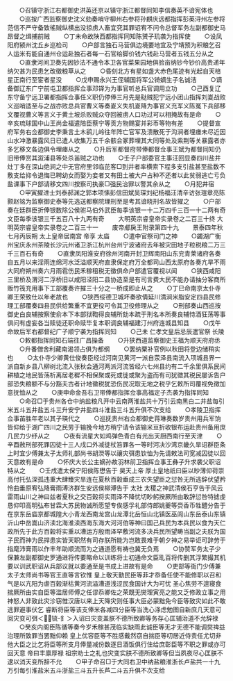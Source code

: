 <!-- { "loadSidebar": true } -->
　　○召镇守浙江右都御史洪英还京以镇守浙江都督同知李信奏英不谙宪体也
　　○巡按广西监察御史沈义劾奏哨守柳州右参将孙麒庆远都指挥彭英浔州左参将范信不严守备致徭贼纵横出没掠虏人畜宜究其罪诏宥不问令总督军务左副都御史马昂督之缉捕前贼
　　○丁未命故陕西都指挥同知陈赟子玑袭为指挥使
　　○设凤阳府颍州沈丘乡巡检司
　　○户部言独石马营俱边境要地宜及宁靖预为积粮乞召人运米有能自通州仓运赴独石者每一石官给脚价钱六钱赴马营者五钱五分从之
　　○直隶河间卫奏先因钞法不通令本卫各官菜果园地俱验亩纳钞今钞价高贵递年纳欠甚为民患乞改徵粮草从之
　　○昏刻北方有星如盏大赤色尾迹有光起自天棓星正南行至宦者星没
　　○戊申赐永兴王侄辅国将军公锜嫡生子名诚洁
　　○谪备御辽东广宁前屯卫都指挥佥事邓铎为为事官听总兵官调用立功
　　○己酉复辽东守备宁远卫署都指挥佥事任义职仍停俸三月先是鞑贼犯宁远小团山指挥刘嵏战败义巡哨适至与之战亦败总兵官曹义等奏嵏义失机嵏降为事官义充军义陈冤下兵部移文覆视曹义等言义于黄土坡杀败贼众夺回被虏人口功过可以相掩故有是命
　　○辛亥琉球国中山王尚金福遣陪臣蔡宁等贡方物赐宴并彩币等物有差
　　○提督宣府军务右佥都御史李秉言土木鹞儿岭往年阵亡官军及溃散死于沟涧者埋瘗未尽近因山水冲激暴露风日已遣人收集万五千余骸合冢葬埋其大同等处及紫荆等关暴露者亦多乞移文各边俱令埋瘗从之
　　○升后军都督府带俸都督佥事王斌为都督同知仍旧带俸赏其溆浦县等处杀苖贼之功也
　　○壬子户部委官主事汪回显奏四川盐井灶丁多在深山绝涧之中无官府里邻临芘客□到井者率横索下程多支引盐甚至盐数不敷支给抑令退悔已聘幼女而娶为妾者又有田土被大户占种不还者以此贫弱逃亡亏负盐课事下户部请移文四川按察司执豪□强民治罪以警其余从之
　　○月犯井宿
　　○甲寅擢进士刘泰郝渊之郭本项愫彭信田斌吴琛刘纪杨福汪清辛访张瑄章亮陈颢赵铭为监察御史泰等先选送都察院理刑至是考其谙晓刑名故皆擢之
　　○户部奏在廷群臣折俸银数除公侯驸马伯外武臣每季该银一十二万四千三百一十二两有奇文臣每季该银三千五百八十九两有奇
　　大明英宗睿皇帝实录卷之二百三十终
大明英宗睿皇帝实录卷之二百三十一
　　废帝郕戾王附录第四十九
　　景泰四年秋七月丙辰朔  太上皇帝居南宫  帝享  太庙
　　○遣中官祭司门之神
　　○蠲湖广衡州宝庆永州茶陵长沙沅州诸卫浙江杭州台州宁波诸府去年被灾田地子粒税粮二万三千三百石有奇
　　○直隶凤阳淮安府徐州河南开封卫辉南阳山东兖青莱诸府各奏自五月以来淫雨连绵河水泛溢顺天府直隶保定府万全都司山西太原府各奏亢旱不雨大同府朔州奏六月雨雹伤民禾稼租税无徵俱命户部遣官覆视以闻
　　○狭西咸阳三里桥及渭河二浮桥旧以咸阳泾阳二县协造至是有司言费大民不能办请抽分客商所贩竹筏充用事下工部覆奏许摧三十分之一桥成即止从之
　　○丁巳命南京太仆寺卿王荣致仕以年老故也
　　○狭西绥德卫城坏奏欲倩延川清涧米脂安定四县民修理工部覆奏四县民供给繁重不宜更役可令其卫役修理从之
　　○刑部奏山西巡按御史白良辅按察使俞本下本部狱鞫得良辅所劾本疏于刑名本所奏良辅恃酒狂荡等事俱问有虚妄各当赎徒还职命赎毕复本职调良辅福建汀州府连城县知县
　　○戊午命故后军右都督纪广子顺宁袭为指挥同知
　　○己未  仁孝文皇后忌辰遣官祭  长陵
　　○敕都指挥同知石端往广昌操备
　　○升狭西道监察御史王福为顺天府府丞
　　○升番僧舍利藏南渴领占俱为都纲
　　○罢纳粟补官例以秋田将登边储稍实也
　　○太仆寺少卿黄仕俊奏臣经过河南见黄河一派自荥泽县南流入项城县界一派自新乡县八柳树北流入张秋会通河两派河流皆经六七州县约有二千余里俱系民间耕植之地民皆荡析离居老穉不相保聚或死或徙或聚为盗而有司犹徵其税民屡诉告户部恐失粮额不与分豁夫古者计地徵税犹恐伤民况取无地之税乎乞敕所司覆视免徵加意抚恤从之
　　○庚申命金吾右卫带俸都指挥佥事高福定子杰袭为指挥同知
　　○命召□于贵州各仓中纳盐粮凡开中云南两淮盐共十万引云南黑白二井盐每引米五斗五井盐五斗三升安宁井盐四斗淮盐三斗五升俱不次支给
　　○孝陵卫指挥佥事苖胜年老以其子瑛代之
　　○巡抚贵州右佥都御史蒋琳奏数岁贵州用兵军饷皆仰给于湖广四川之民劳于输挽今地方稍宁请令该输米豆折收银布运赴贵州备用庶几民力少纾从之
　　○夜有流星大如鸡弹色青白有光出天厨西南行至天津
　　○辛酉赦刑部死罪囚徒十三人戌口外减徒杖笞罪各一等时河决沙湾京畿久旱诏群臣条上时宜少傅兼太子太师礼部尚书胡濙等以禳灾弭患钦恤为先请敕法司宽减囚徒以回天意故有是命
　　○怀庆大长公主嫡孙故羽林前卫指挥佥事王彝子升求袭父职诏特从之
　　○壬戌遣太保宁阳侯陈懋告于  昊天上帝  厚土皇地祇曰臣以眇薄仰荷崇高付托弘深孤违重大肆臻灾旱连在夏秋百榖垂成三农失望臣之愆咎无所逃辞伏望矜怜曲垂原宥弘降膏雨溥济群生安远侯柳溥告于  太社  太稷之神武清侯石亨告于风云雷雨山川之神曰兹者夏秋之交百榖将实雨泽不降忧切眇躬揆厥所由敢辞愆咎特摅虔恳仰叩高明弘布甘霖大苏民物诚所愿望专俟感孚礼部侍郎姚夔等赍香币牲醴分告于在京东岳庙京都城隍大小青龙西南龙宫山龙潭北岳恒山北镇医巫闾山东岳泰山东镇沂山中岳嵩山济渎北海淮渎西海东海大河河伯等神曰国己兵民为本兵民以食为天仁政所先于此方百榖将实重以漕运方殷雨泽罕敷河流多决兵民所望畴当副之夫朕为国子民而神为民捍患实皆天职然有司存朕所能为岂敢畏难于朝夕神之易举讵可辞劳于指麾沛膏雨以作丰年助顺流而为之通道愿有祷也冀无负焉
　　○协赞军务太子少保兼左副都御史罗通进将传要略命以训练将士初通命文臣耴百将传删其浮繁撮其机要以训武职诏从兵部议就以委通至是书成上进故有是命
　　○吏部等衙门少傅兼太子太师尚书等官王直等言钦惟  皇上敬天勤民臣等菲才忝备任使不能修职以召和气是以亢阳为虐百榖渐枯黄河流溢漕道浅涩民食国计大为可忧  圣心焦劳不遑寝食揣厥所由实自臣等滥居师傅之任谬忝卿佐之荣既无爕理寅亮之能又乏修政立事之用神怒人非致此灾沴窃惟汉唐以来上天降灾则任事大臣必蒙黜免今臣等致灾如此不敢逃罪避事伏乞  睿断将臣等该支俸米各减四分臣等当洗心涤虑勉图自新庶几天意可回灾变可弭＜锍-釒＞入诏曰灾变盖朕不德所致卿等务存心匡辅治道不允辞禄
　　○癸亥内阁臣陈循等奏今岁禾稼甚茂临实缺雨此诚臣等无才无德不能调爕禆益治理所致罪当罢黜仰赖  皇上优容臣等不胜感戴然窃自揣臣等叨居近侍责任尤切非他大臣之比乞将臣等所支月俸量减份数逐日酒饭俱行住给庶彰臣等不职之罪或亦可回天意  帝曰丰廪厚禄  祖宗劝士之礼也灾变实朕不德所致卿等但当夙夜尽心匡朕不逮以消天变所辞不允
　　○甲子命召□于大同右卫中纳盐粮淮浙长卢盐共一十九万引每引淮盐米五斗浙盐三斗五升长芦二斗五升俱不次支给
